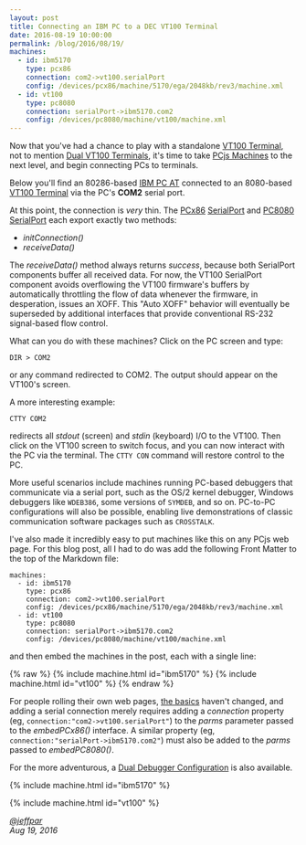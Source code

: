 ```yaml
---
layout: post
title: Connecting an IBM PC to a DEC VT100 Terminal
date: 2016-08-19 10:00:00
permalink: /blog/2016/08/19/
machines:
  - id: ibm5170
    type: pcx86
    connection: com2->vt100.serialPort
    config: /devices/pcx86/machine/5170/ega/2048kb/rev3/machine.xml
  - id: vt100
    type: pc8080
    connection: serialPort->ibm5170.com2
    config: /devices/pc8080/machine/vt100/machine.xml
---
```


Now that you've had a chance to play with a standalone [VT100 Terminal](/devices/pc8080/machine/vt100/), not to mention
[Dual VT100 Terminals](/devices/pc8080/machine/vt100/dual/), it's time to take [PCjs Machines](/) to the next level, and
begin connecting PCs to terminals.

Below you'll find an 80286-based [IBM PC AT](/devices/pcx86/machine/5170/ega/2048kb/rev3/) connected to an 8080-based
[VT100 Terminal](/devices/pc8080/machine/vt100/) via the PC's **COM2** serial port.

At this point, the connection is *very* thin.  The [PCx86](/modules/pcx86/) [SerialPort](/modules/pcx86/lib/serial.js)
and [PC8080](/modules/pc8080/) [SerialPort](/modules/pc8080/lib/serial.js) each export exactly two methods:

- *initConnection()*
- *receiveData()*

The *receiveData()* method always returns *success*, because both SerialPort components buffer all received data.
For now, the VT100 SerialPort component avoids overflowing the VT100 firmware's buffers by automatically throttling the flow
of data whenever the firmware, in desperation, issues an XOFF.  This "Auto XOFF" behavior will eventually be superseded by
additional interfaces that provide conventional RS-232 signal-based flow control.

What can you do with these machines?  Click on the PC screen and type:

	DIR > COM2

or any command redirected to COM2.  The output should appear on the VT100's screen.

A more interesting example:

	CTTY COM2

redirects all *stdout* (screen) and *stdin* (keyboard) I/O to the VT100.  Then click on the VT100 screen to switch focus,
and you can now interact with the PC via the terminal.  The `CTTY CON` command will restore control to the PC.

More useful scenarios include machines running PC-based debuggers that communicate via a serial port, such as the
OS/2 kernel debugger, Windows debuggers like `WDEB386`, some versions of `SYMDEB`, and so on.  PC-to-PC configurations will
also be possible, enabling live demonstrations of classic communication software packages such as `CROSSTALK`.

I've also made it incredibly easy to put machines like this on any PCjs web page.  For this blog post, all I had to do
was add the following Front Matter to the top of the Markdown file:

	machines:
	  - id: ibm5170
	    type: pcx86
	    connection: com2->vt100.serialPort
	    config: /devices/pcx86/machine/5170/ega/2048kb/rev3/machine.xml
	  - id: vt100
	    type: pc8080
	    connection: serialPort->ibm5170.com2
	    config: /devices/pc8080/machine/vt100/machine.xml

and then embed the machines in the post, each with a single line:

{% raw %}
	{% include machine.html id="ibm5170" %}
	{% include machine.html id="vt100" %}
{% endraw %}

For people rolling their own web pages, [the basics](/docs/pcx86/) haven't changed, and adding a serial connection merely
requires adding a *connection* property (eg, `connection:"com2->vt100.serialPort"`) to the *parms* parameter passed to the
*embedPCx86()* interface.  A similar property (eg, `connection:"serialPort->ibm5170.com2"`) must also be added to the *parms*
passed to *embedPC8080()*.

For the more adventurous, a [Dual Debugger Configuration](/devices/pcx86/machine/5170/ega/2048kb/rev3/debugger/vt100/)
is also available.

{% include machine.html id="ibm5170" %}

{% include machine.html id="vt100" %}

*[@jeffpar](http://jeffpar.com)*  
*Aug 19, 2016*
